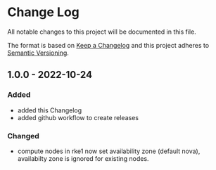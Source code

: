 # Change Log

All notable changes to this project will be documented in this file.

The format is based on [Keep a Changelog](http://keepachangelog.com/) and this project adheres to [Semantic Versioning](http://semver.org/).


## 1.0.0 - 2022-10-24

### Added
- added this Changelog
- added github workflow to create releases

### Changed
- compute nodes in rke1 now set availability zone (default nova), availabilty zone is ignored for existing nodes.

